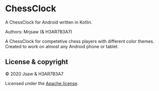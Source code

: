 # ChessClock
A ChessClock for Android written in Kotlin.

Authors: 	Mrjsaw (&amp; H3AR7B3A7)<br>

A ChessClock for competetive chess players with different color themes. Created to work on almost any Android phone or tablet.


## License & copyright

© 2020 Jsaw & H3AR7B3A7<br>

Licensed under the [Apache license](LICENSE).
